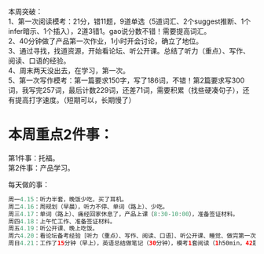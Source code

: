 本周突破：</br>
1、第一次阅读模考：21分，错11题，9道单选（5道词汇、2个suggest推断、1个infer暗示、1个插入），2道3错1。gao说分数不错！需要提高词汇。</br>
2、40分钟做了产品第一次作业，1小时开会讨论，确立了地位。</br>
3、通过寻找，找道资源，开始看论坛、听公开课。总结了听力（重点）、写作、阅读、口语的经验。</br>
4、周末两天没出去，在学习，第一次。</br>
5、第一次写作模考：第一篇要求150字，写了186词，不错！第2篇要求写300词，我写完257词，最后计数229词，还差71词，需要积累（找些硬凑句子），还有提高打字速度。（短期可以，长期慢了）</br>

# 本周重点2件事：
第1件事：托福。</br>
第2件事：产品学习。</br>

每天做的事：
```Java
周一4.15：听力半套，晚饭少吃，买了耳机。
周二4.16：周规划（早晨），听力不停、单词（路上）、少吃。
周三4.17：单词（路上）、痛经回家休息了，产品上课（8:30-10:00），准备签证材料。
周四4.18：上午忙工作、准备签证材料。
周五4.19：听公开课、晚上吃饭。
周六4.20：看论坛备考经验［听力（重点）、写作、阅读、口语］、听公开课、睡觉、做完第一次产品作业（7:15-8:00）、第一次产品开会讨论，做了会议记录被夸（8:00-9:15）、帮吴迪解答疑惑。
周日4.21：工作了15分钟（早上），英语总结做笔记（30分钟），模考1套阅读（1h50min，42题错11，得21分）、公开课（1h）、错题重做做笔记（1h50min）、周总结（30min）、模考一套写作（1h，需提高积累和手速）、产品上课（8:30-10:00）。
```
